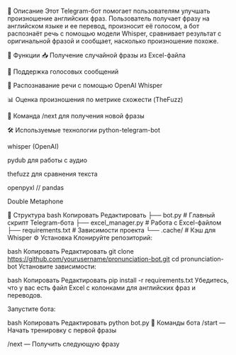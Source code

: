 📌 Описание
Этот Telegram-бот помогает пользователям улучшать произношение английских фраз. Пользователь получает фразу на английском языке и ее перевод, произносит её голосом, а бот распознаёт речь с помощью модели Whisper, сравнивает результат с оригинальной фразой и сообщает, насколько произношение похоже.

🚀 Функции
📥 Получение случайной фразы из Excel-файла

🎤 Поддержка голосовых сообщений

🧠 Распознавание речи с помощью OpenAI Whisper

📊 Оценка произношения по метрике схожести (TheFuzz)

🔁 Команда /next для получения новой фразы


🛠️ Используемые технологии
python-telegram-bot

whisper (OpenAI)

pydub для работы с аудио

thefuzz для сравнения текста

openpyxl // pandas 

Double Metaphone 


📂 Структура
bash
Копировать
Редактировать
├── bot.py                  # Главный скрипт Telegram-бота
├── excel_manager.py        # Работа с Excel-файлом
├── requirements.txt        # Зависимости проекта
└── .cache/                 # Кэш для Whisper
⚙️ Установка
Клонируйте репозиторий:

bash
Копировать
Редактировать
git clone https://github.com/yourusername/pronunciation-bot.git
cd pronunciation-bot
Установите зависимости:

bash
Копировать
Редактировать
pip install -r requirements.txt
Убедитесь, что у вас есть файл Excel с колонками для английских фраз и переводов.

Запустите бота:

bash
Копировать
Редактировать
python bot.py
🧪 Команды бота
/start — Начать тренировку с первой фразы

/next — Получить следующую фразу

